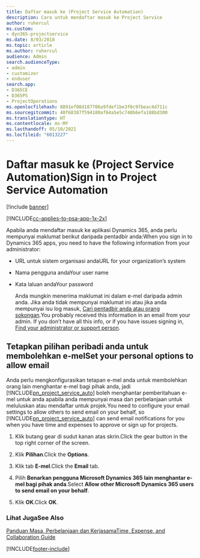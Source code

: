 ```yaml
---
title: Daftar masuk ke (Project Service Automation)
description: Cara untuk mendaftar masuk ke Project Service
author: ruhercul
ms.custom:
- dyn365-projectservice
ms.date: 8/03/2018
ms.topic: article
ms.author: ruhercul
audience: Admin
search.audienceType:
- admin
- customizer
- enduser
search.app:
- D365CE
- D365PS
- ProjectOperations
ms.openlocfilehash: 8891ef08d187706a9fdef1be3f0c97beac4d711c
ms.sourcegitcommit: 40f68387f594180af64a5e5c748b6efa188bd300
ms.translationtype: HT
ms.contentlocale: ms-MY
ms.lasthandoff: 05/10/2021
ms.locfileid: "6013227"
---
```

# <a name="sign-in-to-project-service-automation"></a><span data-ttu-id="8f730-103">Daftar masuk ke (Project Service Automation)</span><span class="sxs-lookup"><span data-stu-id="8f730-103">Sign in to Project Service Automation</span></span>

[!include [banner](../includes/psa-now-project-operations.md)]

[!INCLUDE[cc-applies-to-psa-app-1x-2x](../includes/cc-applies-to-psa-app-1x-2x.md)]

<span data-ttu-id="8f730-104">Apabila anda mendaftar masuk ke aplikasi Dynamics 365, anda perlu mempunyai maklumat berikut daripada pentadbir anda:</span><span class="sxs-lookup"><span data-stu-id="8f730-104">When you sign in to Dynamics 365 apps, you need to have the following information from your administrator:</span></span>  
  
- <span data-ttu-id="8f730-105">URL untuk sistem organisasi anda</span><span class="sxs-lookup"><span data-stu-id="8f730-105">URL for your organization’s system</span></span>  
  
- <span data-ttu-id="8f730-106">Nama pengguna anda</span><span class="sxs-lookup"><span data-stu-id="8f730-106">Your user name</span></span>  
  
- <span data-ttu-id="8f730-107">Kata laluan anda</span><span class="sxs-lookup"><span data-stu-id="8f730-107">Your password</span></span>  
  
  <span data-ttu-id="8f730-108">Anda mungkin menerima maklumat ini dalam e-mel daripada admin anda. Jika anda tidak mempunyai maklumat ini atau jika anda mempunyai isu log masuk, [Cari pentadbir anda atau orang sokongan](/dynamics365/customerengagement/on-premises/basics/find-administrator-support).</span><span class="sxs-lookup"><span data-stu-id="8f730-108">You probably received this information in an email from your admin. If you don’t have all this info, or if you have issues signing in, [Find your administrator or support person](/dynamics365/customerengagement/on-premises/basics/find-administrator-support).</span></span>  
  
## <a name="set-your-personal-options-to-allow-email"></a><span data-ttu-id="8f730-109">Tetapkan pilihan peribadi anda untuk membolehkan e-mel</span><span class="sxs-lookup"><span data-stu-id="8f730-109">Set your personal options to allow email</span></span>  
 <span data-ttu-id="8f730-110">Anda perlu mengkonfigurasikan tetapan e-mel anda untuk membolehkan orang lain menghantar e-mel bagi pihak anda, jadi [!INCLUDE[pn_project_service_auto](../includes/pn-project-service-auto.md)] boleh menghantar pemberitahuan e-mel untuk anda apabila anda mempunyai masa dan perbelanjaan untuk meluluskan atau mendaftar untuk projek.</span><span class="sxs-lookup"><span data-stu-id="8f730-110">You need to configure your email settings to allow others to send email on your behalf, so [!INCLUDE[pn_project_service_auto](../includes/pn-project-service-auto.md)] can send email notifications for you when you have time and expenses to approve or sign up for projects.</span></span>  
  
1.  <span data-ttu-id="8f730-111">Klik butang gear di sudut kanan atas skrin.</span><span class="sxs-lookup"><span data-stu-id="8f730-111">Click the gear button in the top right corner of the screen.</span></span>  
  
2.  <span data-ttu-id="8f730-112">Klik **Pilihan**.</span><span class="sxs-lookup"><span data-stu-id="8f730-112">Click the **Options**.</span></span>  
  
3.  <span data-ttu-id="8f730-113">Klik tab **E-mel**.</span><span class="sxs-lookup"><span data-stu-id="8f730-113">Click the **Email** tab.</span></span>  
  
4.  <span data-ttu-id="8f730-114">Pilih **Benarkan pengguna Microsoft Dynamics 365 lain menghantar e-mel bagi pihak anda**.</span><span class="sxs-lookup"><span data-stu-id="8f730-114">Select **Allow other Microsoft Dynamics 365 users to send email on your behalf**.</span></span>  
  
5.  <span data-ttu-id="8f730-115">Klik **OK**.</span><span class="sxs-lookup"><span data-stu-id="8f730-115">Click **OK**.</span></span>  
  
### <a name="see-also"></a><span data-ttu-id="8f730-116">Lihat Juga</span><span class="sxs-lookup"><span data-stu-id="8f730-116">See Also</span></span>  
 [<span data-ttu-id="8f730-117">Panduan Masa, Perbelanjaan dan Kerjasama</span><span class="sxs-lookup"><span data-stu-id="8f730-117">Time, Expense, and Collaboration Guide</span></span>](../psa/time-expense-collaboration-guide.md)


[!INCLUDE[footer-include](../includes/footer-banner.md)]